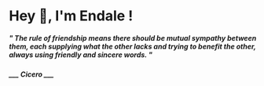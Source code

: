 <h1 title="head"> Hey 👋, I'm Endale !</h1>

**<h5><i>" The rule of friendship means there should be mutual sympathy between them, each supplying what the other lacks and trying to benefit the other, always using friendly and sincere words. "</i></h5>**

*<b>___ Cicero ___</b>*
